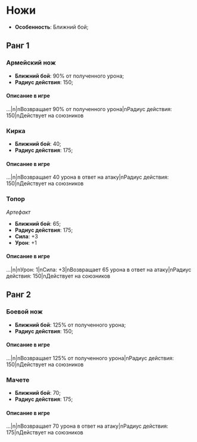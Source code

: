# Ножи

* **Особенность**: Ближний бой;

## Ранг 1

### Армейский нож

* **Ближний бой**: 90% от полученного урона;
* **Радиус действия**: 150;

#### Описание в игре
...|n|nВозвращает 90% от полученного урона|nРадиус действия: 150|nДействует на союзников

### Кирка

* **Ближний бой**: 40;
* **Радиус действия**: 175;

#### Описание в игре
...|n|nВозвращает 40 урона в ответ на атаку|nРадиус действия: 150|nДействует на союзников

### Топор
*Артефакт*

* **Ближний бой**: 65;
* **Радиус действия**: 175;
* **Сила**: +3
* **Урон**: +1

#### Описание в игре
...|n|nУрон: 1|nСила: +3|nВозвращает 65 урона в ответ на атаку|nРадиус действия: 150|nДействует на союзников

## Ранг 2

### Боевой нож

* **Ближний бой**: 125% от полученного урона;
* **Радиус действия**: 150;

#### Описание в игре
...|n|nВозвращает 125% от полученного урона|nРадиус действия: 150|nДействует на союзников


### Мачете

* **Ближний бой**: 70;
* **Радиус действия**: 175;

#### Описание в игре
...|n|nВозвращает 70 урона в ответ на атаку|nРадиус действия: 175|nДействует на союзников